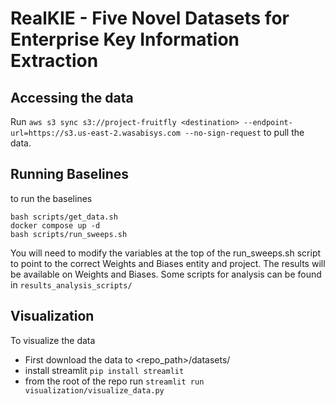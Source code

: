 # RealKIE - Five Novel Datasets for Enterprise Key Information Extraction

## Accessing the data

Run `aws s3 sync s3://project-fruitfly <destination> --endpoint-url=https://s3.us-east-2.wasabisys.com --no-sign-request` to pull the data.

## Running Baselines

to run the baselines
```
bash scripts/get_data.sh
docker compose up -d
bash scripts/run_sweeps.sh
```
You will need to modify the variables at the top of the run_sweeps.sh script to point to the correct Weights and Biases entity and project.
The results will be available on Weights and Biases. Some scripts for analysis can be found in `results_analysis_scripts/`

## Visualization

To visualize the data
* First download the data to <repo_path>/datasets/
* install streamlit `pip install streamlit`
* from the root of the repo run `streamlit run visualization/visualize_data.py`
